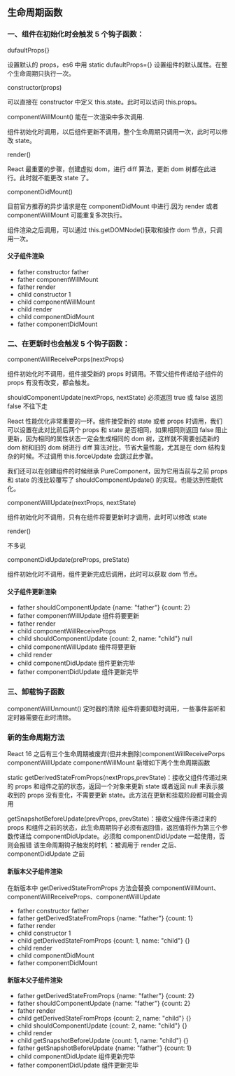 ## 生命周期函数

### 一、组件在初始化时会触发 5 个钩子函数：

dufaultProps{}

设置默认的 props，es6 中用 static dufaultProps={} 设置组件的默认属性。在整个生命周期只执行一次。

constructor(props)

可以直接在 constructor 中定义 this.state。此时可以访问 this.props。

componentWillMount() 能在一次渲染中多次调用.

组件初始化时调用，以后组件更新不调用，整个生命周期只调用一次，此时可以修改 state。

render()

React 最重要的步骤，创建虚拟 dom，进行 diff 算法，更新 dom 树都在此进行。此时就不能更改 state 了。

componentDidMount()

目前官方推荐的异步请求是在 componentDidMount 中进行.因为 render 或者 componentWillMount 可能重复多次执行。

组件渲染之后调用，可以通过 this.getDOMNode()获取和操作 dom 节点，只调用一次。

#### 父子组件渲染

- father constructor father
- father componentWillMount
- father render
- child constructor 1
- child componentWillMount
- child render
- child componentDidMount
- father componentDidMount

### 二、在更新时也会触发 5 个钩子函数：

componentWillReceivePorps(nextProps)

组件初始化时不调用，组件接受新的 props 时调用。不管父组件传递给子组件的 props 有没有改变，都会触发。

shouldComponentUpdate(nextProps, nextState) 必须返回 true 或 false 返回 false 不往下走

React 性能优化非常重要的一环。组件接受新的 state 或者 props 时调用，我们可以设置在此对比前后两个 props 和 state 是否相同，如果相同则返回 false 阻止更新，因为相同的属性状态一定会生成相同的 dom 树，这样就不需要创造新的 dom 树和旧的 dom 树进行 diff 算法对比，节省大量性能，尤其是在 dom 结构复杂的时候。不过调用 this.forceUpdate 会跳过此步骤。

我们还可以在创建组件的时候继承 PureComponent，因为它用当前与之前 props 和 state 的浅比较覆写了 shouldComponentUpdate() 的实现。也能达到性能优化。

componentWillUpdate(nextProps, nextState)

组件初始化时不调用，只有在组件将要更新时才调用，此时可以修改 state

render()

不多说

componentDidUpdate(preProps, preState)

组件初始化时不调用，组件更新完成后调用，此时可以获取 dom 节点。

#### 父子组件更新渲染

- father shouldComponentUpdate {name: "father"} {count: 2}
- father componentWillUpdate 组件将要更新
- father render
- child componentWillReceiveProps
- child shouldComponentUpdate {count: 2, name: "child"} null
- child componentWillUpdate 组件将要更新
- child render
- child componentDidUpdate 组件更新完毕
- father componentDidUpdate 组件更新完毕

### 三、卸载钩子函数

componentWillUnmount() 定时器的清除
组件将要卸载时调用，一些事件监听和定时器需要在此时清除。

### 新的生命周期方法

React 16 之后有三个生命周期被废弃(但并未删除)componentWillReceivePorps componentWillUpdate componentWillMount 新增如下两个生命周期函数

static getDerivedStateFromProps(nextProps,prevState)：接收父组件传递过来的 props 和组件之前的状态，返回一个对象来更新 state 或者返回 null 来表示接收到的 props 没有变化，不需要更新 state。此方法在更新和挂载阶段都可能会调用

getSnapshotBeforeUpdate(prevProps, prevState)：接收父组件传递过来的 props 和组件之前的状态，此生命周期钩子必须有返回值，返回值将作为第三个参数传递给 componentDidUpdate。必须和 componentDidUpdate 一起使用，否则会报错
该生命周期钩子触发的时机 ：被调用于 render 之后、componentDidUpdate 之前

#### 新版本父子组件渲染

在新版本中 getDerivedStateFromProps 方法会替换 componentWillMount、componentWillReceiveProps、componentWillUpdate

- father constructor father
- father getDerivedStateFromProps {name: "father"} {count: 1}
- father render
- child constructor 1
- child getDerivedStateFromProps {count: 1, name: "child"} {}
- child render
- child componentDidMount
- father componentDidMount

#### 新版本父子组件渲染

- father getDerivedStateFromProps {name: "father"} {count: 2}
- father shouldComponentUpdate {name: "father"} {count: 2}
- father render
- child getDerivedStateFromProps {count: 2, name: "child"} {}
- child shouldComponentUpdate {count: 2, name: "child"} {}
- child render
- child getSnapshotBeforeUpdate {count: 1, name: "child"} {}
- father getSnapshotBeforeUpdate {name: "father"} {count: 1}
- child componentDidUpdate 组件更新完毕
- father componentDidUpdate 组件更新完毕

